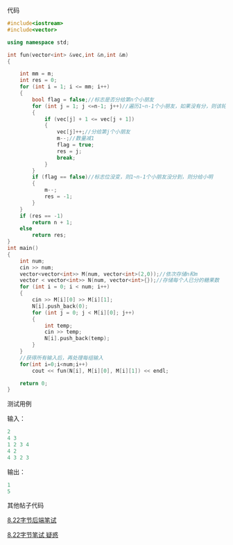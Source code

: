 代码

```cpp
#include<iostream>
#include<vector>

using namespace std;

int fun(vector<int> &vec,int &n,int &m)
{

	int mm = m;
	int res = 0;
	for (int i = 1; i <= mm; i++)
	{
		bool flag = false;//标志是否分给第n个小朋友
		for (int j = 1; j <=n-1; j++)//遍历1~n-1个小朋友，如果没有分，则该轮最后分给小明
		{
			if (vec[j] + 1 <= vec[j + 1])
			{
				vec[j]++;//分给第j个小朋友
				m--;//数量减1
				flag = true;
				res = j;
				break;
			}
		}
		if (flag == false)//标志位没变，则1~n-1个小朋友没分到，则分给小明
		{
			m--;
			res = -1;
		}
	}
	if (res == -1)
		return n + 1;
	else
		return res;
}
int main()
{
	int num;
	cin >> num;
	vector<vector<int>> M(num, vector<int>(2,0));//依次存储n和m
	vector < vector<int>> N(num, vector<int>{});//存储每个人已分的糖果数
	for (int i = 0; i < num; i++)
	{
		cin >> M[i][0] >> M[i][1];
		N[i].push_back(0);
		for (int j = 0; j < M[i][0]; j++)
		{
			int temp;
			cin >> temp;
			N[i].push_back(temp);
		}
	}
	//获得所有输入后，再处理每组输入
	for(int i=0;i<num;i++)
		cout << fun(N[i], M[i][0], M[i][1]) << endl;

	return 0;
}
```

测试用例

输入：

```cpp
2
4 3
1 2 3 4
4 2
4 3 2 3
```

输出：

```cpp
1
5
```



其他帖子代码

[8.22字节后端笔试](https://www.nowcoder.com/discuss/715988)

[8.22字节笔试 疑惑](https://www.nowcoder.com/discuss/716010?type=post&order=time&pos=&page=1&ncTraceId=&channel=-1&source_id=search_post_nctrack)

